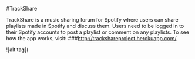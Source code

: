 #TrackShare

TrackShare is a music sharing forum for Spotify where users can share playlists made in Spotify and discuss them. Users need to be logged in to their Spotify accounts to post a playlist or comment on any playlists. To see how the app works, visit:
###http://trackshareproject.herokuapp.com/

![alt tag](

